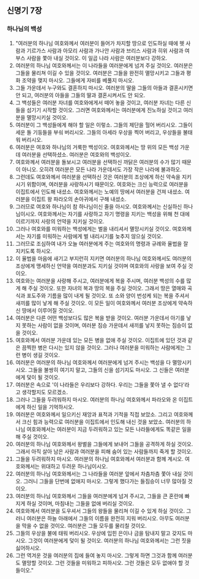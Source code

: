 ## 신명기 7장

### 하나님의 백성
1. "여러분의 하나님 여호와께서 여러분이 들어가 차지할 땅으로 인도하실 때에 헷 사람과 기르가스 사람과 아모리 사람과 가나안 사람과 브리스 사람과 히위 사람과 여부스 사람을 쫓아 내실 것이오. 이 일곱 나라 사람은 여러분보다 강하오.
2. 여러분의 하나님 여호와께서는 이 나라들을 여러분에게 넘겨 주실 것이오. 여러분은 그들을 물리쳐 이길 수 있을 것이오. 여러분은 그들을 완전히 멸망시키고 그들과 평화 조약을 맺지 마시오. 그들에게 자비를 베풀지 마시오.
3. 그들 가운데서 누구와도 결혼하지 마시오. 여러분의 딸을 그들의 아들과 결혼시키면 안 되고, 여러분의 아들을 그들의 딸과 결혼시켜서도 안 되오.
4. 그 백성들은 여러분 자녀를 여호와에게서 떼어 놓을 것이고, 여러분 자녀는 다른 신들을 섬기기 시작할 것이오. 그러면 여호와께서는 여러분에게 진노하실 것이고 여러분을 멸망시키실 것이오.
5. 여러분이 그 백성들에게 해야 할 일은 이렇소. 그들의 제단을 헐어 버리시오. 그들이 세운 돌 기둥들을 부숴 버리시오. 그들의 아세라 우상을 찍어 버리고, 우상들을 불태워 버리시오.
6. 여러분은 여호와 하나님의 거룩한 백성이오. 여호와께서는 땅 위의 모든 백성 가운데 여러분을 선택하셨소. 여러분은 여호와의 백성이오.
7. 여호와께서 여러분을 돌보시고 여러분을 선택하신 까닭은 여러분의 수가 많기 때문이 아니오. 오히려 여러분은 모든 나라 가운데서도 가장 작은 나라에 불과하오.
8. 그런데도 여호와께서 여러분을 선택하신 것은 여러분의 조상에게 하신 약속을 지키시기 위함이며, 여러분을 사랑하시기 때문이오. 여호와는 크신 능력으로 여러분을 이집트에서 인도해 내셨소. 여호와께서는 노예의 땅에서 여러분을 건져 내셨소. 여러분을 이집트 왕 파라오의 손아귀에서 구해 내셨소.
9. 그러므로 여호와 하나님이 참 하나님이신 줄을 아시오. 여호와께서는 신실하신 하나님이시오. 여호와께서는 자기를 사랑하고 자기 명령을 지키는 백성을 위해 천 대에 이르기까지 사랑의 언약을 지키실 것이오.
10. 그러나 여호와를 미워하는 백성에게는 벌을 내리셔서 멸망시키실 것이오. 여호와께서는 자기를 미워하는 사람에게 벌 내리시기를 늦추지 않으실 것이오.
11. 그러므로 조심하여 내가 오늘 여러분에게 주는 여호와의 명령과 규례와 율법을 잘 지키도록 하시오.
12. 이 율법을 마음에 새기고 부지런히 지키면 여러분의 하나님 여호와께서도 여러분의 조상에게 맹세하신 언약을 여러분과도 지키실 것이며 여호와의 사랑을 보여 주실 것이오.
13. 여호와는 여러분을 사랑해 주시고, 여러분에게 복을 주시며, 여러분 백성의 수를 많게 해 주실 것이오. 또한 자녀의 복과 땅의 복을 주실 것이오. 그래서 땅은 열매와 곡식과 포도주와 기름을 많이 내게 될 것이오. 또 소와 양이 번성케 되는 복을 주셔서 새끼를 많이 낳게 해 주실 것이오. 이 모든 일이 여호와께서 여러분 조상에게 약속하신 땅에서 이루어질 것이오.
14. 여러분은 다른 어떤 백성보다도 많은 복을 받을 것이오. 여러분 가운데서 아기를 낳지 못하는 사람이 없을 것이며, 여러분 짐승 가운데서 새끼를 낳지 못하는 짐승이 없을 것이오.
15. 여호와께서 여러분 가운데 있는 모든 병을 없애 주실 것이오. 이집트에 있던 것과 같은 끔찍한 병은 다시는 있지 않을 것이오. 그러나 여러분을 미워하는 사람에게는 그런 병이 생길 것이오.
16. 여러분은 여러분의 하나님 여호와께서 여러분에게 넘겨 주시는 백성을 다 멸망시키시오. 그들을 불쌍히 여기지 말고, 그들의 신을 섬기지도 마시오. 그 신들은 여러분에게 덫이 될 것이오.
17. 여러분은 속으로 '이 나라들은 우리보다 강하다. 우리는 그들을 쫓아 낼 수 없다'라고 생각할지도 모르겠소.
18. 그러나 그들을 두려워하지 마시오. 여러분의 하나님 여호와께서 파라오와 온 이집트에게 하신 일을 기억하시오.
19. 여러분은 여호와께서 일으키신 재앙과 표적과 기적을 직접 보았소. 그리고 여호와께서 크신 힘과 능력으로 여러분을 이집트에서 인도해 내신 것을 보았소. 여러분의 하나님 여호와께서는 여러분이 지금 두려워하고 있는 모든 나라들에게도 똑같은 일을 해 주실 것이오.
20. 여러분의 하나님 여호와께서 왕벌을 그들에게 보내어 그들을 공격하게 하실 것이오. 그래서 아직 살아 남은 사람과 여러분을 피해 숨어 있는 사람들까지 죽게 할 것이오.
21. 그들을 두려워하지 마시오. 여러분의 하나님 여호와께서 여러분과 함께 계시오. 여호와께서는 위대하고 두려운 하나님이시오.
22. 여러분의 하나님 여호와께서는 그 나라들을 여러분 앞에서 차츰차츰 쫓아 내실 것이오. 그러니 그들을 단번에 없애지 마시오. 그렇게 했다가는 들짐승이 너무 많아질 것이오.
23. 여러분의 하나님 여호와께서 그들을 여러분에게 넘겨 주시고, 그들을 큰 혼란에 빠지게 하실 것이며, 마침내는 그들을 없애 버리실 것이오.
24. 여호와께서 여러분을 도우셔서 그들의 왕들을 물리쳐 이길 수 있게 하실 것이오. 그러니 여러분은 하늘 아래에서 그들의 이름을 완전히 지워 버리시오. 아무도 여러분을 막을 수 없을 것이오. 여러분은 그들 모두를 물리칠 것이오.
25. 그들의 우상을 불에 태워 버리시오. 우상에 입힌 은이나 금을 탐내지 말고 갖지도 마시오. 그것이 여러분에게 덫이 될 것이오. 여러분의 하나님 여호와께서는 그런 짓을 싫어하시오.
26. 그런 역겨운 것을 여러분의 집에 들여 놓지 마시오. 그렇게 하면 그것과 함께 여러분도 멸망할 것이오. 그런 것들을 미워하고 피하시오. 그런 것들은 모두 없애야 할 것들이오."